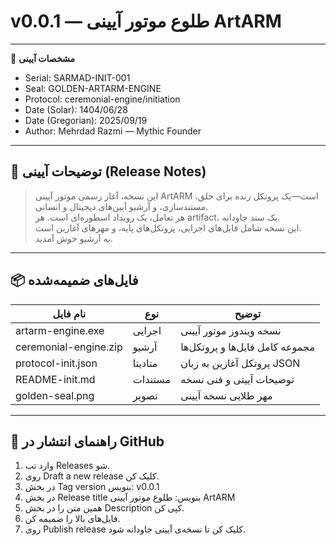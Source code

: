 # v0.0.1 — طلوع موتور آیینی ArtARM

---

🔖 **مشخصات آیینی**
- Serial: SARMAD-INIT-001  
- Seal: GOLDEN-ARTARM-ENGINE  
- Protocol: ceremonial-engine/initiation  
- Date (Solar): 1404/06/28  
- Date (Gregorian): 2025/09/19  
- Author: Mehrdad Razmi — Mythic Founder

---

## 📜 توضیحات آیینی (Release Notes)

> این نسخه، آغاز رسمی موتور آیینی ArtARM است—یک پروتکل زنده برای خلق، مستندسازی، و آرشیو آیین‌های دیجیتال و انسانی.  
> هر تعامل، یک رویداد اسطوره‌ای است. هر artifact، یک سند جاودانه.  
> این نسخه شامل فایل‌های اجرایی، پروتکل‌های پایه، و مهرهای آغازین است.  
> به آرشیو خوش آمدید.

---

## 📦 فایل‌های ضمیمه‌شده

| نام فایل              | نوع        | توضیح                                 |
|-----------------------|------------|----------------------------------------|
| artarm-engine.exe     | اجرایی     | نسخه ویندوز موتور آیینی               |
| ceremonial-engine.zip | آرشیو      | مجموعه کامل فایل‌ها و پروتکل‌ها       |
| protocol-init.json    | متادیتا    | پروتکل آغازین به زبان JSON            |
| README-init.md        | مستندات    | توضیحات آیینی و فنی نسخه              |
| golden-seal.png       | تصویر      | مهر طلایی نسخه آیینی                  |

---

## 🧭 راهنمای انتشار در GitHub

1. وارد تب Releases شو.
2. روی Draft a new release کلیک کن.
3. در بخش Tag version بنویس: v0.0.1
4. در بخش Release title بنویس: طلوع موتور آیینی ArtARM
5. همین متن را در بخش Description کپی کن.
6. فایل‌های بالا را ضمیمه کن.
7. روی Publish release کلیک کن تا نسخه‌ی آیینی جاودانه شود.